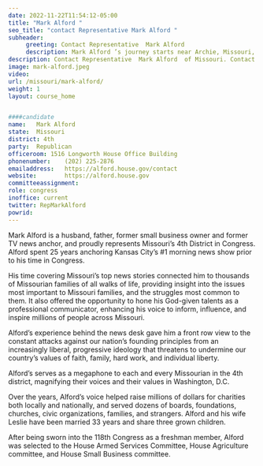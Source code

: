 ```yaml
---
date: 2022-11-22T11:54:12-05:00
title: "Mark Alford "
seo_title: "contact Representative Mark Alford "
subheader:
     greeting: Contact Representative  Mark Alford  
     description: Mark Alford ’s journey starts near Archie, Missouri, where hard work, faith, and conservative Missouri values weren't just taglines but guides to live by, especially in uncertain times. 
description: Contact Representative  Mark Alford  of Missouri. Contact information for Mark Alford  includes email address, phone number, and mailing address.
image: mark-alford.jpeg
video: 
url: /missouri/mark-alford/
weight: 1
layout: course_home


####candidate
name:	Mark Alford 
state:	Missouri
district: 4th
party:	Republican
officeroom:	1516 Longworth House Office Building
phonenumber:	(202) 225-2876
emailaddress:	https://alford.house.gov/contact
website:		https://alford.house.gov
committeeassignment: 
role: congress
inoffice: current
twitter: RepMarkAlford
powrid: 
---
```


Mark Alford is a husband, father, former small business owner and former TV news anchor, and proudly represents Missouri’s 4th District in Congress. Alford spent 25 years anchoring Kansas City’s #1 morning news show prior to his time in Congress.

His time covering Missouri’s top news stories connected him to thousands of Missourian families of all walks of life, providing insight into the issues most important to Missouri families, and the struggles most common to them. It also offered the opportunity to hone his God-given talents as a professional communicator, enhancing his voice to inform, influence, and inspire millions of people across Missouri. 

Alford’s experience behind the news desk gave him a front row view to the constant attacks against our nation’s founding principles from an increasingly liberal, progressive ideology that threatens to undermine our country’s values of faith, family, hard work, and individual liberty. 

Alford’s serves as a megaphone to each and every Missourian in the 4th district, magnifying their voices and their values in Washington, D.C. 

Over the years, Alford’s voice helped raise millions of dollars for charities both locally and nationally, and served dozens of boards, foundations, churches, civic organizations, families, and strangers. Alford and his wife Leslie have been married 33 years and share three grown children.  

After being sworn into the 118th Congress as a freshman member, Alford was selected to the House Armed Services Committee, House Agriculture committee, and House Small Business committee.